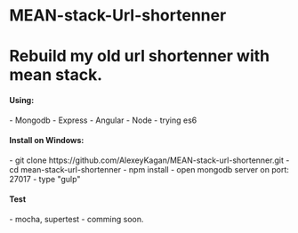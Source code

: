 
# MEAN-stack-Url-shortenner
# Rebuild my old url shortenner with mean stack.

<h4> Using:</h4>
	- Mongodb 
	- Express
	- Angular
	- Node
	- trying es6
	 
<h4>Install on Windows:</h4>
	- git clone https://github.com/AlexeyKagan/MEAN-stack-url-shortenner.git
	- cd mean-stack-url-shortenner
	- npm install
	- open mongodb server on port: 27017
	- type "gulp"

<h4> Test </h4>
	- mocha, supertest
	- comming soon.





	
